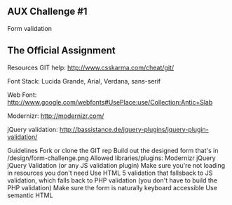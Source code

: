 AUX Challenge #1
------------------------
Form validation


The Official Assignment
-----------------------

Resources
GIT help: http://www.csskarma.com/cheat/git/

Font Stack: Lucida Grande, Arial, Verdana, sans-serif

Web Font: http://www.google.com/webfonts#UsePlace:use/Collection:Antic+Slab

Modernizr: http://modernizr.com/

jQuery validation: http://bassistance.de/jquery-plugins/jquery-plugin-validation/

Guidelines
Fork or clone the GIT rep
Build out the designed form that's in /design/form-challenge.png
Allowed libraries/plugins:
Modernizr
jQuery
jQuery Validation (or any JS validation plugin)
Make sure you're not loading in resources you don't need
Use HTML 5 validation that fallsback to JS validation, which falls back to PHP validation (you don't have to build the PHP validation)
Make sure the form is naturally keyboard accessible
Use semantic HTML
